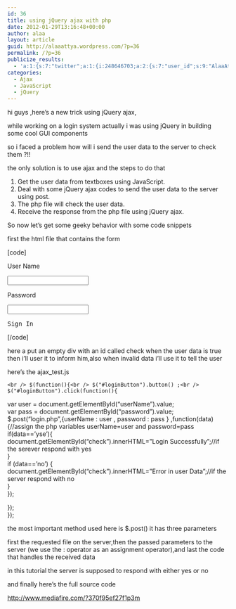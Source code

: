 ```yaml
---
id: 36
title: using jQuery ajax with php
date: 2012-01-29T13:16:48+00:00
author: alaa
layout: article
guid: http://alaaattya.wordpress.com/?p=36
permalink: /?p=36
publicize_results:
  - 'a:1:{s:7:"twitter";a:1:{i:248646703;a:2:{s:7:"user_id";s:9:"AlaaAttya";s:7:"post_id";s:18:"163611560160407552";}}}'
categories:
  - Ajax
  - JavaScript
  - jQuery
---
```

hi guys ,here&#8217;s a new trick using jQuery ajax,

while working on a login system actually i was using jQuery in building some cool GUI components

so i faced a problem how will i send the user data to the server to check them ?!!

the only solution is to use ajax and the steps to do that

  1. Get the user data from textboxes using JavaScript.
  2. Deal with some jQuery ajax codes to send the user data to the server using post.
  3. The php file will check the user data.
  4. Receive the response from the php file using jQuery ajax.

So now let&#8217;s get some geeky behavior with some code snippets

first the html file that contains the form

[code]  
<html>  
<head>  
<title>jQuery Ajax Test</title>  
<meta http-equiv="Content-Type" content="text/html; charset=utf-8" />  
<link href="http://ajax.googleapis.com/ajax/libs/jqueryui/1.8/themes/base/jquery-ui.css" rel="stylesheet" type="text/css"/>  
<script src="http://ajax.googleapis.com/ajax/libs/jquery/1.5/jquery.min.js"></script>  
<script src="http://ajax.googleapis.com/ajax/libs/jqueryui/1.8/jquery-ui.min.js"></script>  
<script type="text/javascript" src="ajax_test.js"></script>  
</head>  
<body>  
<p>User Name</p><input type="text" id="userName" />  
<p>Password</p><input type="password" id="password" />  
<br />  
<div id="loginButton"><pre>Sign In</pre></div>  
<div id="check"></div>  
</body>

</html>  
[/code]

here a put an empty div with an id called check when the user data is true then i&#8217;ll user it to inform him,also when invalid data i&#8217;ll use it to tell the user

here&#8217;s the ajax_test.js

`<br />
$(function(){<br />
$("#loginButton").button() ;<br />
$("#loginButton").click(function(){`

var user = document.getElementById(&#8220;userName&#8221;).value;  
var pass = document.getElementById(&#8220;password&#8221;).value;  
$.post(&#8220;login.php&#8221;,{userName : user , password : pass } ,function(data) {//assign the php variables userName=user and password=pass  
if(data==&#8217;yse&#8217;){  
document.getElementById(&#8220;check&#8221;).innerHTML=&#8221;Login Successfully&#8221;;//if the serever respond with yes  
}  
if (data==&#8217;no&#8217;) {  
document.getElementById(&#8220;check&#8221;).innerHTML=&#8221;Error in user Data&#8221;;//if the server respond with no  
}  
});

});  
});

the most important method used here is $.post() it has three parameters

first the requested file on the server,then the passed parameters to the server (we use the : operator as an assignment operator),and last the code that handles the received data

in this tutorial the server is supposed to respond with either yes or no

and finally here&#8217;s the full source code

http://www.mediafire.com/?370f95ef27f1p3m